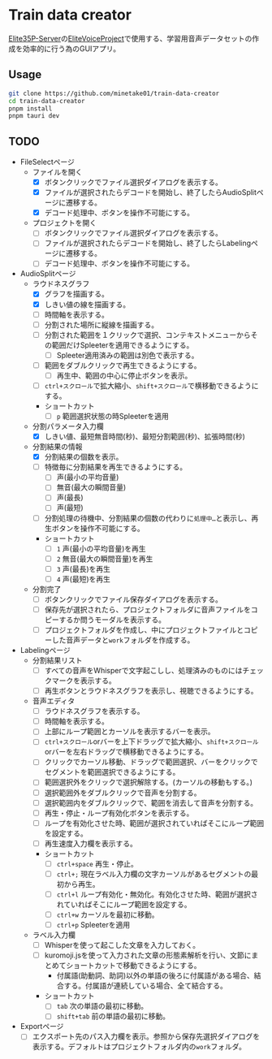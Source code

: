 # Train data creator
[Elite35P-Server](https://huggingface.co/Elite35P-Server/)の[EliteVoiceProject](https://huggingface.co/datasets/Elite35P-Server/EliteVoiceProject)で使用する、学習用音声データセットの作成を効率的に行う為のGUIアプリ。

## Usage
```bash
git clone https://github.com/minetake01/train-data-creator
cd train-data-creator
pnpm install
pnpm tauri dev
```

## TODO
- FileSelectページ
  - ファイルを開く
    - [x] ボタンクリックでファイル選択ダイアログを表示する。
    - [x] ファイルが選択されたらデコードを開始し、終了したらAudioSplitページに遷移する。
    - [x] デコード処理中、ボタンを操作不可能にする。
  - プロジェクトを開く
    - [ ] ボタンクリックでファイル選択ダイアログを表示する。
    - [ ] ファイルが選択されたらデコードを開始し、終了したらLabelingページに遷移する。
    - [ ] デコード処理中、ボタンを操作不可能にする。
- AudioSplitページ
  - ラウドネスグラフ
    - [x] グラフを描画する。
    - [x] しきい値の線を描画する。
    - [ ] 時間軸を表示する。
    - [ ] 分割された場所に縦線を描画する。
    - [ ] 分割された範囲を１クリックで選択、コンテキストメニューからその範囲だけSpleeterを適用できるようにする。
      - [ ] Spleeter適用済みの範囲は別色で表示する。
    - [ ] 範囲をダブルクリックで再生できるようにする。
      - [ ] 再生中、範囲の中心に停止ボタンを表示。
    - [ ] `ctrl+スクロール`で拡大縮小、`shift+スクロール`で横移動できるようにする。
    - ショートカット
      - [ ] `p` 範囲選択状態の時Spleeterを適用
  - 分割パラメータ入力欄
    - [x] しきい値、最短無音時間(秒)、最短分割範囲(秒)、拡張時間(秒)
  - 分割結果の情報
    - [x] 分割結果の個数を表示。
    - [ ] 特徴毎に分割結果を再生できるようにする。
      - [ ] 声(最小の平均音量)
      - [ ] 無音(最大の瞬間音量)
      - [ ] 声(最長)
      - [ ] 声(最短)
    - [ ] 分割処理の待機中、分割結果の個数の代わりに`処理中…`と表示し、再生ボタンを操作不可能にする。
    - ショートカット
      - [ ] `1` 声(最小の平均音量)を再生
      - [ ] `2` 無音(最大の瞬間音量)を再生
      - [ ] `3` 声(最長)を再生
      - [ ] `4` 声(最短)を再生
  - 分割完了
    - [ ] ボタンクリックでファイル保存ダイアログを表示する。
    - [ ] 保存先が選択されたら、プロジェクトフォルダに音声ファイルをコピーするか問うモーダルを表示する。
    - [ ] プロジェクトフォルダを作成し、中にプロジェクトファイルとコピーした音声データと`work`フォルダを作成する。
- Labelingページ
  - 分割結果リスト
    - [ ] すべての音声をWhisperで文字起こしし、処理済みのものにはチェックマークを表示する。
    - [ ] 再生ボタンとラウドネスグラフを表示し、視聴できるようにする。
  - 音声エディタ
    - [ ] ラウドネスグラフを表示する。
    - [ ] 時間軸を表示する。
    - [ ] 上部にループ範囲とカーソルを表示するバーを表示。
    - [ ] `ctrl+スクロール`orバーを上下ドラッグで拡大縮小、`shift+スクロール`orバーを左右ドラッグで横移動できるようにする。
    - [ ] クリックでカーソル移動、ドラッグで範囲選択、バーをクリックでセグメントを範囲選択できるようにする。
    - [ ] 範囲選択外をクリックで選択解除する。(カーソルの移動もする。)
    - [ ] 選択範囲外をダブルクリックで音声を分割する。
    - [ ] 選択範囲内をダブルクリックで、範囲を消去して音声を分割する。
    - [ ] 再生・停止・ループ有効化ボタンを表示する。
    - [ ] ループを有効化させた時、範囲が選択されていればそこにループ範囲を設定する。
    - [ ] 再生速度入力欄を表示する。
    - ショートカット
      - [ ] `ctrl+space` 再生・停止。
      - [ ] `ctrl+;` 現在ラベル入力欄の文字カーソルがあるセグメントの最初から再生。
      - [ ] `ctrl+l` ループ有効化・無効化。有効化させた時、範囲が選択されていればそこにループ範囲を設定する。
      - [ ] `ctrl+w` カーソルを最初に移動。
      - [ ] `ctrl+p` Spleeterを適用
  - ラベル入力欄
    - [ ] Whisperを使って起こした文章を入力しておく。
    - [ ] kuromoji.jsを使って入力された文章の形態素解析を行い、文節にまとめてショートカットで移動できるようにする。
      - 付属語(助動詞、助詞)以外の単語の後ろに付属語がある場合、結合する。付属語が連続している場合、全て結合する。
    - ショートカット
      - [ ] `tab` 次の単語の最初に移動。
      - [ ] `shift+tab` 前の単語の最初に移動。
- Exportページ
  - [ ] エクスポート先のパス入力欄を表示。参照から保存先選択ダイアログを表示する。デフォルトはプロジェクトフォルダ内の`work`フォルダ。